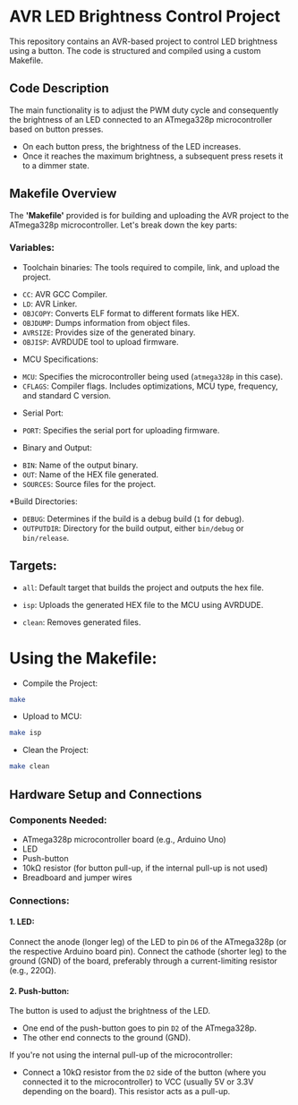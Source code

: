 # AVR LED Brightness Control Project
This repository contains an AVR-based project to control LED brightness using a button. The code is structured and compiled using a custom Makefile.

## Code Description
The main functionality is to adjust the PWM duty cycle and consequently the brightness of an LED connected to an ATmega328p microcontroller based on button presses.

* On each button press, the brightness of the LED increases.
* Once it reaches the maximum brightness, a subsequent press resets it to a dimmer state.

## Makefile Overview
The **'Makefile'** provided is for building and uploading the AVR project to the ATmega328p microcontroller. Let's break down the key parts:

### Variables:
* Toolchain binaries: The tools required to compile, link, and upload the project.
- `CC`: AVR GCC Compiler.
- `LD`: AVR Linker.
- `OBJCOPY`: Converts ELF format to different formats like HEX.
- `OBJDUMP`: Dumps information from object files.
- `AVRSIZE`: Provides size of the generated binary.
- `OBJISP`: AVRDUDE tool to upload firmware.

* MCU Specifications:
- `MCU`: Specifies the microcontroller being used (`atmega328p` in this case).
- `CFLAGS`: Compiler flags. Includes optimizations, MCU type, frequency, and standard C version.

* Serial Port:
- `PORT`: Specifies the serial port for uploading firmware.
  
* Binary and Output:
- `BIN`: Name of the output binary.
- `OUT`: Name of the HEX file generated.
- `SOURCES`: Source files for the project.
  
*Build Directories:
- `DEBUG`: Determines if the build is a debug build (`1` for debug).
- `OUTPUTDIR`: Directory for the build output, either `bin/debug` or `bin/release`.

## Targets:
* `all`: Default target that builds the project and outputs the hex file.

- `isp`: Uploads the generated HEX file to the MCU using AVRDUDE.

* `clean`: Removes generated files.

# Using the Makefile:
* Compile the Project:
```bash
make
```
* Upload to MCU:
```bash
make isp
```

* Clean the Project:
``` bash
make clean
```

## Hardware Setup and Connections

### Components Needed:
- ATmega328p microcontroller board (e.g., Arduino Uno)
- LED
- Push-button
- 10kΩ resistor (for button pull-up, if the internal pull-up is not used)
- Breadboard and jumper wires

### Connections:

#### 1. **LED:**
Connect the anode (longer leg) of the LED to pin `D6` of the ATmega328p (or the respective Arduino board pin). Connect the cathode (shorter leg) to the ground (GND) of the board, preferably through a current-limiting resistor (e.g., 220Ω).

#### 2. **Push-button:**
The button is used to adjust the brightness of the LED.
- One end of the push-button goes to pin `D2` of the ATmega328p.
- The other end connects to the ground (GND).

If you're not using the internal pull-up of the microcontroller:
- Connect a 10kΩ resistor from the `D2` side of the button (where you connected it to the microcontroller) to VCC (usually 5V or 3.3V depending on the board). This resistor acts as a pull-up.
